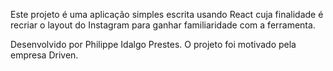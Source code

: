 Este projeto é uma aplicação simples escrita usando React cuja finalidade é recriar o layout do Instagram para ganhar familiaridade com a ferramenta.

Desenvolvido por Philippe Idalgo Prestes.
O projeto foi motivado pela empresa Driven.
